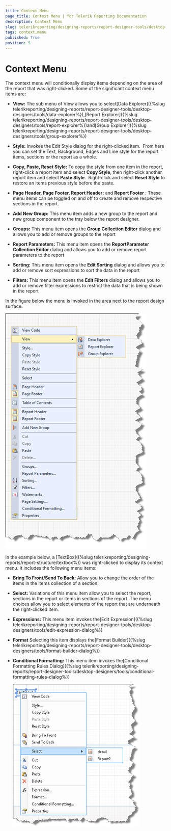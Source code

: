 ```yaml
---
title: Context Menu
page_title: Context Menu | for Telerik Reporting Documentation
description: Context Menu
slug: telerikreporting/designing-reports/report-designer-tools/desktop-designers/tools/context-menu
tags: context,menu
published: True
position: 5
---
```


# Context Menu




The context menu will conditionally display items depending on the area of the report that was right-clicked. Some of the significant context menu items are: 

* __View:__ The sub menu of View allows you to select[Data Explorer]({%slug telerikreporting/designing-reports/report-designer-tools/desktop-designers/tools/data-explorer%}),[Report Explorer]({%slug telerikreporting/designing-reports/report-designer-tools/desktop-designers/tools/report-explorer%})and[Group Explorer]({%slug telerikreporting/designing-reports/report-designer-tools/desktop-designers/tools/group-explorer%})

* __Style:__ Invokes the Edit Style dialog for the right-clicked item.  From here you can set the Text, Background, Edges and Line style for the report items, sections or the report as a whole.

* __Copy, Paste, Reset Style:__ To copy the style from one item in the report, right-click a report item and select __Copy Style__, then right-click another report item and select __Paste Style__.  Right-click and select __Reset Style__ to restore an items previous style before the paste.

* __Page Header, Page Footer, Report Header:__ and __Report Footer__ : These menu items can be toggled on and off to create and remove respective sections in the report.

* __Add New Group:__ This menu item adds a new group to the report and new group component to the tray below the report designer.

* __Groups:__ This menu item opens the __Group Collection Editor__ dialog and allows you to add or remove groups to the report

* __Report Parameters:__ This menu item opens the __ReportParameter Collection Editor__ dialog and allows you to add or remove report parameters to the report

* __Sorting:__ This menu item opens the __Edit Sorting__ dialog and allows you to add or remove sort expressions to sort the data in the report

* __Filters:__ This menu item opens the __Edit Filters__ dialog and allows you to add or remove filter expressions to restrict the data that is being shown in the report

In the figure below the menu is invoked in the area next to the report design surface. 

  

  ![](images/UI012.png)

In the example below, a [TextBox]({%slug telerikreporting/designing-reports/report-structure/textbox%})           was right-clicked to display its context menu. It includes the following menu items:

* __Bring To Front/Send To Back:__ Allow you to change the order of the items in the items collection of a section.

* __Select:__ Variations of this menu item allow you to select the report, sections in the report or items in sections of the report. The menu choices allow you to select elements of the report that are underneath the right-clicked item.

* __Expressions:__ This menu item invokes the[Edit Expression]({%slug telerikreporting/designing-reports/report-designer-tools/desktop-designers/tools/edit-expression-dialog%})

* __Format__ Selecting this item displays the[Format Builder]({%slug telerikreporting/designing-reports/report-designer-tools/desktop-designers/tools/format-builder-dialog%})

* __Conditional Formatting:__ This menu item invokes the[Conditional Formatting Rules Dialog]({%slug telerikreporting/designing-reports/report-designer-tools/desktop-designers/tools/conditional-formatting-rules-dialog%})  

  ![](images/UI013.png)

